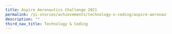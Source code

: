 ```yaml
---
title: Aspire Aeronautics Challenge 2021
permalink: /yi-stories/achievements/technology-n-coding/aspire-aeronautics-challenge-2021/
description: ""
third_nav_title: Technology & Coding
---
```

